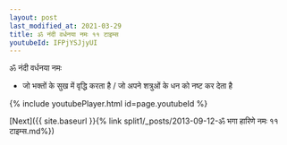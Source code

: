 ```yaml
---
layout: post
last_modified_at: 2021-03-29
title: ॐ नंदी वर्धनया नमः ११ टाइम्स
youtubeId: IFPjYSJjyUI
---
```

 
 
 ॐ नंदी वर्धनया नमः  
 
 -  जो भक्तों के सुख में वृद्धि करता है / जो अपने शत्रुओं के धन को नष्ट कर देता है 
 
  
 
  
 
 
 
 
 
 


{% include youtubePlayer.html id=page.youtubeId %}
 
[Next]({{ site.baseurl }}{% link  split1/_posts/2013-09-12-ॐ भगा हारिणे नमः ११ टाइम्स.md%})
 
